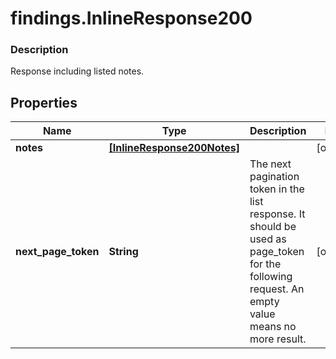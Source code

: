 # findings.InlineResponse200

### Description

Response including listed notes.

## Properties
Name | Type | Description | Notes
------------ | ------------- | ------------- | -------------
**notes** | [**[InlineResponse200Notes]**](InlineResponse200Notes.md) |  | [optional] 
**next_page_token** | **String** | The next pagination token in the list response. It should be used as page_token for the following request. An empty value means no more result. | [optional] 

